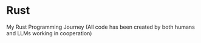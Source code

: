 # Rust
My Rust Programming Journey (All code has been created by both humans and LLMs working in cooperation)
